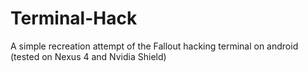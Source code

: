 # Terminal-Hack
A simple recreation attempt of the Fallout hacking terminal on android (tested on Nexus 4 and Nvidia Shield)
